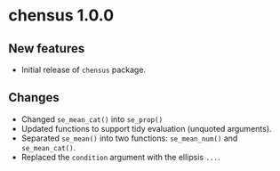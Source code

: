 # chensus 1.0.0

## New features

- Initial release of `chensus` package.

## Changes

- Changed `se_mean_cat()` into `se_prop()`
- Updated functions to support tidy evaluation (unquoted arguments).
- Separated `se_mean()` into two functions: `se_mean_num()` and `se_mean_cat()`.
- Replaced the `condition` argument with the ellipsis `...`.
